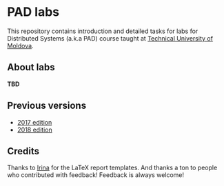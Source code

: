 # PAD labs

This repository contains introduction and detailed tasks for labs for Distributed Systems (a.k.a PAD) course taught at [Technical University of Moldova](https://fcim.utm.md/).

## About labs

**TBD**

## Previous versions

- [2017 edition](https://github.com/Alexx-G/PAD-labs/tree/v0.2.0-2017)
- [2018 edition](https://github.com/Alexx-G/PAD-labs/tree/v0.3.0-2018)

## Credits

Thanks to [Irina](https://github.com/BestMujik/) for the LaTeX report templates.
And thanks a ton to people who contributed with feedback! Feedback is always welcome!
